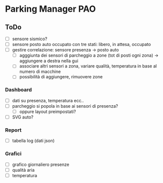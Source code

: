 # Parking Manager PAO
## ToDo
- [ ] sensore sismico?
- [ ] sensore posto auto occupato con tre stati: libero, in attesa, occupato
- [ ] gestire correlazione: sensore presenza -> posto auto
  - [ ] agggiunta dei sensori di parcheggio a zone (tot di posti ogni zona) -> aggiungere a destra nella gui
  - [ ] associare altri sensori a zona, variare qualità, temperatura in base al numero di macchine
  - [ ] possibilità di aggiungere, rimuovere zone

### Dashboard
- [ ] dati su presenza, temperatura ecc..
- [ ] parcheggio si popola in base ai sensori di presenza?
  - [ ] oppure layout preimpostati?
- [ ] SVG auto?

### Report
- [ ] tabella log (dati json)

### Grafici
- [ ] grafico giornaliero presenze
- [ ] qualità aria
- [ ] temperatura

